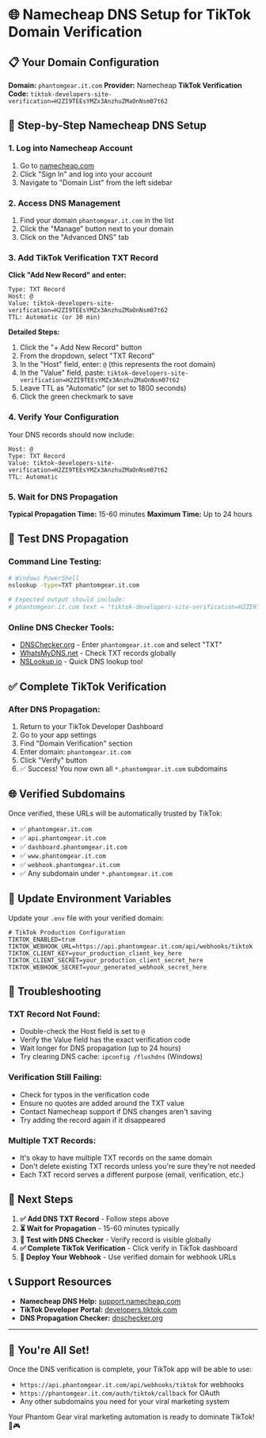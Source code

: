 # 🌐 Namecheap DNS Setup for TikTok Domain Verification

## 📋 Your Domain Configuration

**Domain:** `phantomgear.it.com`
**Provider:** Namecheap
**TikTok Verification Code:** `tiktok-developers-site-verification=H2ZI9TEEsYMZx3AnzhuZMaOnNsm07t62`

## 🔧 Step-by-Step Namecheap DNS Setup

### 1. **Log into Namecheap Account**
1. Go to [namecheap.com](https://namecheap.com)
2. Click "Sign In" and log into your account
3. Navigate to "Domain List" from the left sidebar

### 2. **Access DNS Management**
1. Find your domain `phantomgear.it.com` in the list
2. Click the "Manage" button next to your domain
3. Click on the "Advanced DNS" tab

### 3. **Add TikTok Verification TXT Record**

**Click "Add New Record" and enter:**

```
Type: TXT Record
Host: @
Value: tiktok-developers-site-verification=H2ZI9TEEsYMZx3AnzhuZMaOnNsm07t62
TTL: Automatic (or 30 min)
```

**Detailed Steps:**
1. Click the "+ Add New Record" button
2. From the dropdown, select "TXT Record"
3. In the "Host" field, enter: `@` (this represents the root domain)
4. In the "Value" field, paste: `tiktok-developers-site-verification=H2ZI9TEEsYMZx3AnzhuZMaOnNsm07t62`
5. Leave TTL as "Automatic" (or set to 1800 seconds)
6. Click the green checkmark to save

### 4. **Verify Your Configuration**

Your DNS records should now include:
```
Host: @
Type: TXT Record
Value: tiktok-developers-site-verification=H2ZI9TEEsYMZx3AnzhuZMaOnNsm07t62
TTL: Automatic
```

### 5. **Wait for DNS Propagation**

**Typical Propagation Time:** 15-60 minutes
**Maximum Time:** Up to 24 hours

## 🧪 Test DNS Propagation

### **Command Line Testing:**
```bash
# Windows PowerShell
nslookup -type=TXT phantomgear.it.com

# Expected output should include:
# phantomgear.it.com text = "tiktok-developers-site-verification=H2ZI9TEEsYMZx3AnzhuZMaOnNsm07t62"
```

### **Online DNS Checker Tools:**
- [DNSChecker.org](https://dnschecker.org/) - Enter `phantomgear.it.com` and select "TXT"
- [WhatsMyDNS.net](https://whatsmydns.net/) - Check TXT records globally
- [NSLookup.io](https://www.nslookup.io/) - Quick DNS lookup tool

## ✅ Complete TikTok Verification

### **After DNS Propagation:**
1. Return to your TikTok Developer Dashboard
2. Go to your app settings
3. Find "Domain Verification" section
4. Enter domain: `phantomgear.it.com`
5. Click "Verify" button
6. ✅ Success! You now own all `*.phantomgear.it.com` subdomains

## 🌐 Verified Subdomains

Once verified, these URLs will be automatically trusted by TikTok:

- ✅ `phantomgear.it.com`
- ✅ `api.phantomgear.it.com`
- ✅ `dashboard.phantomgear.it.com`
- ✅ `www.phantomgear.it.com`
- ✅ `webhook.phantomgear.it.com`
- ✅ Any subdomain under `*.phantomgear.it.com`

## 🔄 Update Environment Variables

Update your `.env` file with your verified domain:

```env
# TikTok Production Configuration
TIKTOK_ENABLED=true
TIKTOK_WEBHOOK_URL=https://api.phantomgear.it.com/api/webhooks/tiktok
TIKTOK_CLIENT_KEY=your_production_client_key_here
TIKTOK_CLIENT_SECRET=your_production_client_secret_here
TIKTOK_WEBHOOK_SECRET=your_generated_webhook_secret_here
```

## 🚨 Troubleshooting

### **TXT Record Not Found:**
- Double-check the Host field is set to `@`
- Verify the Value field has the exact verification code
- Wait longer for DNS propagation (up to 24 hours)
- Try clearing DNS cache: `ipconfig /flushdns` (Windows)

### **Verification Still Failing:**
- Check for typos in the verification code
- Ensure no quotes are added around the TXT value
- Contact Namecheap support if DNS changes aren't saving
- Try adding the record again if it disappeared

### **Multiple TXT Records:**
- It's okay to have multiple TXT records on the same domain
- Don't delete existing TXT records unless you're sure they're not needed
- Each TXT record serves a different purpose (email, verification, etc.)

## 🎯 Next Steps

1. **✅ Add DNS TXT Record** - Follow steps above
2. **⏳ Wait for Propagation** - 15-60 minutes typically
3. **🧪 Test with DNS Checker** - Verify record is visible globally
4. **✅ Complete TikTok Verification** - Click verify in TikTok dashboard
5. **🚀 Deploy Your Webhook** - Use verified domain for webhook URLs

## 📞 Support Resources

- **Namecheap DNS Help:** [support.namecheap.com](https://support.namecheap.com)
- **TikTok Developer Portal:** [developers.tiktok.com](https://developers.tiktok.com)
- **DNS Propagation Checker:** [dnschecker.org](https://dnschecker.org)

---

## 🎊 You're All Set!

Once the DNS verification is complete, your TikTok app will be able to use:
- `https://api.phantomgear.it.com/api/webhooks/tiktok` for webhooks
- `https://phantomgear.it.com/auth/tiktok/callback` for OAuth
- Any other subdomains you need for your viral marketing system

Your Phantom Gear viral marketing automation is ready to dominate TikTok! 🚀🎮
